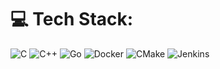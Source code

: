 
# 💻 Tech Stack:
![C](https://img.shields.io/badge/c-%2300599C.svg?style=for-the-badge&logo=c&logoColor=white) ![C++](https://img.shields.io/badge/c++-%2300599C.svg?style=for-the-badge&logo=c%2B%2B&logoColor=white) ![Go](https://img.shields.io/badge/go-%2300ADD8.svg?style=for-the-badge&logo=go&logoColor=white) ![Docker](https://img.shields.io/badge/docker-%230db7ed.svg?style=for-the-badge&logo=docker&logoColor=white) ![CMake](https://img.shields.io/badge/CMake-%23008FBA.svg?style=for-the-badge&logo=cmake&logoColor=white) ![Jenkins](https://img.shields.io/badge/jenkins-%232C5263.svg?style=for-the-badge&logo=jenkins&logoColor=white)
<!-- # 📊 GitHub Stats:
![](https://github-readme-stats.vercel.app/api?username=Thagarion&theme=gruvbox&hide_border=false&include_all_commits=false&count_private=false)<br/>
![](https://github-readme-streak-stats.herokuapp.com/?user=Thagarion&theme=gruvbox&hide_border=false)<br/>
![](https://github-readme-stats.vercel.app/api/top-langs/?username=Thagarion&theme=gruvbox&hide_border=false&include_all_commits=false&count_private=false&layout=compact)

--- 
[![](https://visitcount.itsvg.in/api?id=Thagarion&icon=0&color=0)](https://visitcount.itsvg.in)

-->
